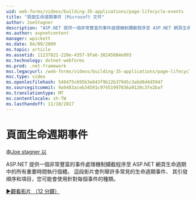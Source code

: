 ```yaml
---
uid: web-forms/videos/building-35-applications/page-lifecycle-events
title: "頁面生命週期事件 |Microsoft 文件"
author: JoeStagner
description: "ASP.NET 提供一個非常豐富的事件處理機制攔截程序至 ASP.NET 網頁生命週期中的所有重要時間執行個體。 這段影片會列舉..."
ms.author: aspnetcontent
manager: wpickett
ms.date: 04/09/2009
ms.topic: article
ms.assetid: 11237821-220e-4357-9fa6-38245084e093
ms.technology: dotnet-webforms
ms.prod: .net-framework
msc.legacyurl: /web-forms/videos/building-35-applications/page-lifecycle-events
msc.type: video
ms.openlocfilehash: 548475c695b3e043f9b12b37945c3abd8d4d5947
ms.sourcegitcommit: 9a9483aceb34591c97451997036a9120c3fe2baf
ms.translationtype: MT
ms.contentlocale: zh-TW
ms.lasthandoff: 11/10/2017
---
```

<a name="page-lifecycle-events"></a>頁面生命週期事件
====================
由[Joe stagner 以](https://github.com/JoeStagner)

ASP.NET 提供一個非常豐富的事件處理機制攔截程序至 ASP.NET 網頁生命週期中的所有重要時間執行個體。 這段影片會列舉許多常見的生命週期事件、 其引發順序和項目，您可能會使用針對每個事件的種類。

[&#9654;觀看影片 （12 分鐘）](https://channel9.msdn.com/Blogs/ASP-NET-Site-Videos/page-lifecycle-events)
